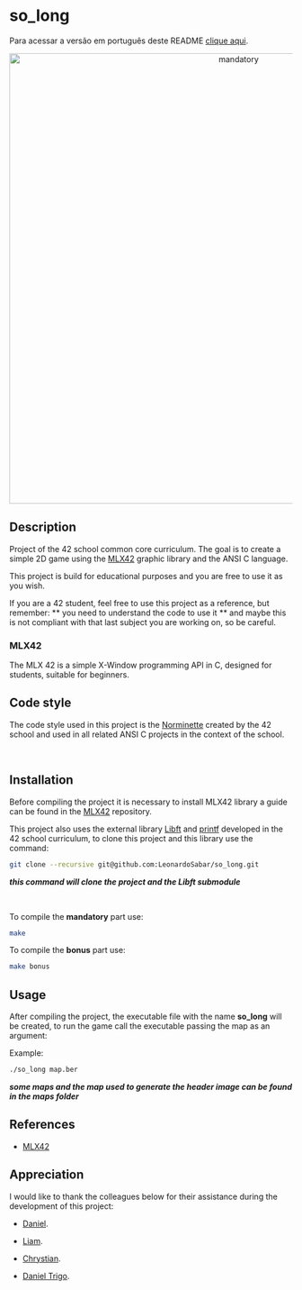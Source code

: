 # so_long

Para acessar a versão em português deste README [clique aqui](https://github.com/LeonardoSabar/so_long/blob/main/README_pt_br.md).

<p align="center">
<img src="https://github.com/LeonardoSabar/so_long/blob/main/images/screen.gif" width="800px" alt="mandatory"/><br>
</p>

## Description

Project of the 42 school common core curriculum. The goal is to create a simple 2D game using the [MLX42](https://github.com/codam-coding-college/MLX42) graphic library and the ANSI C language.

This project is build for educational purposes and you are free to use it as you wish.

If you are a 42 student, feel free to use this project as a reference, but remember: ** you need to understand the code to use it ** and maybe this is not compliant with that last subject you are working on, so be careful.

### MLX42

The MLX 42 is a simple X-Window programming API in C, designed for students, suitable for beginners.

## Code style

The code style used in this project is the [Norminette](https://github.com/42School/norminette)
created by the 42 school and used in all related ANSI C projects in the context of the school.


<br>


## Installation

Before compiling the project it is necessary to install MLX42 library a guide can be found
in the [MLX42](https://github.com/codam-coding-college/MLX42) repository.


This project also uses the external library [Libft](https://github.com/LeonardoSabar/printf) and [printf]()
developed in the 42 school curriculum, to clone this project and this library use the command:

```sh
git clone --recursive git@github.com:LeonardoSabar/so_long.git
```

**<em> this command will clone the project and the Libft submodule </em>**


</br>

To compile the **mandatory** part use:
```sh
make
```

To compile the **bonus** part use:

```sh
make bonus
```

## Usage

After compiling the project, the executable file with the name **so_long** will be created, to run the game call the executable passing the map as an argument:

Example:

```sh
./so_long map.ber
```
**<em> some maps and the map used to generate the header image can be found in the maps folder </em>**


## References

* [MLX42](https://github.com/codam-coding-college/MLX42)


## Appreciation

I would like to thank the colleagues below for their assistance during the development of this project:

* [Daniel](https://github.com/DanielSurf10).

* [Liam](https://github.com/M0LH0).

* [Chrystian](https://github.com/Chrystian-Natanael).

* [Daniel Trigo](https://github.com/willtrigo).
